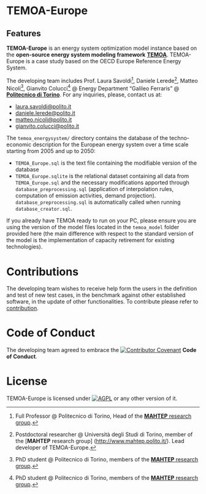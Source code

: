 # TEMOA-Europe

## Features

**TEMOA-Europe** is an energy system optimization model instance based on the **open-source energy system modeling framework** [**TEMOA**](https://temoacloud.com/). TEMOA-Europe is a case study based on the OECD Europe Reference Energy System.

The developing team includes Prof. Laura Savoldi[^1], Daniele Lerede[^2], Matteo Nicoli[^3], Gianvito Colucci[^3]  @ Energy Department “Galileo Ferraris” @ [**Politecnico di Torino**](https://www.polito.it/). For any inquiries, please, contact us at:
* laura.savoldi@polito.it
* daniele.lerede@polito.it
* matteo.nicoli@polito.it
* gianvito.colucci@polito.it

[^1]: Full Professor @ Politecnico di Torino, Head of the [**MAHTEP** research group](http://www.mahtep.polito.it/).
[^2]: Postdoctoral researcher @ Università degli Studi di Torino, member of the [**MAHTEP** research group] (http://www.mahtep.polito.it/). Lead developer of TEMOA-Europe.
[^3]: PhD student @ Politecnico di Torino, members of the [**MAHTEP** research group](http://www.mahtep.polito.it/).

The `temoa_energysystem/` directory contains the database of the techno-economic description for the European energy system over a time scale starting from 2005 and up to 2050:

 - `TEMOA_Europe.sql` is the text file containing the modifiable version of the database
 - `TEMOA_Europe.sqlite` is the relational dataset containing all data from `TEMOA_Europe.sql` and the necessary modifications apported through `database_preprocessing.sql` (application of interpolation rules, computation of emission activities, demand projection). `database_preprocessing.sql` is automatically called when running `database_creator.sql`.
   
If you already have TEMOA ready to run on your PC, please ensure you are using the version of the model files located in the `temoa_model` folder provided here (the main difference with respect to the standard version of the model is the implementation of capacity retirement for existing technologies).

# Contributions

The developing team wishes to receive help form the users in the definition and test of new test cases, in the benchmark against other established software, in the update of other functionalities.
To contribute please refer to [contribution](CONTRIBUTION.md).

# Code of Conduct

The developing team agreed to embrace the [![Contributor Covenant](https://img.shields.io/badge/Contributor%20Covenant-2.1-4baaaa.svg)](CODE_OF_CONDUCT.md) **Code of Conduct**.
 
 # License
 TEMOA-Europe is licensed under [![AGPL](https://www.gnu.org/graphics/agplv3-with-text-100x42.png)](LICENSE) or any other version of it.
